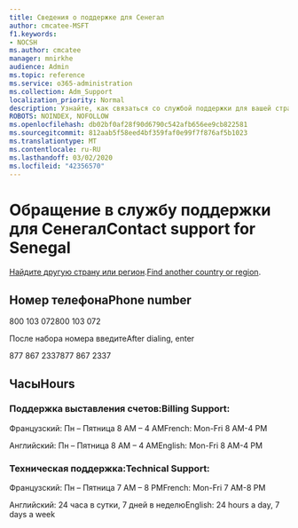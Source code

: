 ```yaml
---
title: Сведения о поддержке для Сенегал
author: cmcatee-MSFT
f1.keywords:
- NOCSH
ms.author: cmcatee
manager: mnirkhe
audience: Admin
ms.topic: reference
ms.service: o365-administration
ms.collection: Adm_Support
localization_priority: Normal
description: Узнайте, как связаться со службой поддержки для вашей страны или региона.
ROBOTS: NOINDEX, NOFOLLOW
ms.openlocfilehash: db02bf0af28f90d6790c542afb656ee9cb822581
ms.sourcegitcommit: 812aab5f58eed4bf359faf0e99f7f876af5b1023
ms.translationtype: MT
ms.contentlocale: ru-RU
ms.lasthandoff: 03/02/2020
ms.locfileid: "42356570"
---
```

# <a name="contact-support-for-senegal"></a><span data-ttu-id="1bb35-103">Обращение в службу поддержки для Сенегал</span><span class="sxs-lookup"><span data-stu-id="1bb35-103">Contact support for Senegal</span></span>

<span data-ttu-id="1bb35-104">[Найдите другую страну или регион](../contact-support-for-business-products.md).</span><span class="sxs-lookup"><span data-stu-id="1bb35-104">[Find another country or region](../contact-support-for-business-products.md).</span></span>

## <a name="phone-number"></a><span data-ttu-id="1bb35-105">Номер телефона</span><span class="sxs-lookup"><span data-stu-id="1bb35-105">Phone number</span></span>
<span data-ttu-id="1bb35-106">800 103 072</span><span class="sxs-lookup"><span data-stu-id="1bb35-106">800 103 072</span></span>

<span data-ttu-id="1bb35-107">После набора номера введите</span><span class="sxs-lookup"><span data-stu-id="1bb35-107">After dialing, enter</span></span>

<span data-ttu-id="1bb35-108">877 867 2337</span><span class="sxs-lookup"><span data-stu-id="1bb35-108">877 867 2337</span></span>

## <a name="hours"></a><span data-ttu-id="1bb35-109">Часы</span><span class="sxs-lookup"><span data-stu-id="1bb35-109">Hours</span></span>
### <a name="billing-support"></a><span data-ttu-id="1bb35-110">Поддержка выставления счетов:</span><span class="sxs-lookup"><span data-stu-id="1bb35-110">Billing Support:</span></span>

<span data-ttu-id="1bb35-111">Французский: Пн – Пятница 8 AM – 4 AM</span><span class="sxs-lookup"><span data-stu-id="1bb35-111">French: Mon-Fri 8 AM-4 PM</span></span>

<span data-ttu-id="1bb35-112">Английский: Пн – Пятница 8 AM – 4 AM</span><span class="sxs-lookup"><span data-stu-id="1bb35-112">English: Mon-Fri 8 AM-4 PM</span></span>

### <a name="technical-support"></a><span data-ttu-id="1bb35-113">Техническая поддержка:</span><span class="sxs-lookup"><span data-stu-id="1bb35-113">Technical Support:</span></span>

<span data-ttu-id="1bb35-114">Французский: Пн – Пятница 7 AM – 8 PM</span><span class="sxs-lookup"><span data-stu-id="1bb35-114">French: Mon-Fri 7 AM-8 PM</span></span>

<span data-ttu-id="1bb35-115">Английский: 24 часа в сутки, 7 дней в неделю</span><span class="sxs-lookup"><span data-stu-id="1bb35-115">English: 24 hours a day, 7 days a week</span></span>
